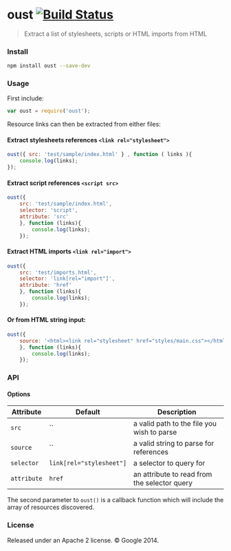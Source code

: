oust [![Build Status](https://travis-ci.org/addyosmani/oust.svg?branch=master)](https://travis-ci.org/addyosmani/oust)
====

> Extract a list of stylesheets, scripts or HTML imports from HTML

### Install

```sh
npm install oust --save-dev
```

### Usage

First include:

```js
var oust = require('oust');
```

Resource links can then be extracted from either files:

#### Extract stylesheets references `<link rel="stylesheet">`

```js
oust({ src: 'test/sample/index.html' } , function ( links ){
	console.log(links);
});
```

#### Extract script references `<script src>`

```js
oust({ 
	src: 'test/sample/index.html', 
	selector: 'script', 
	attribute: 'src'
	}, function (links){
		console.log(links);
	});
```

#### Extract HTML imports `<link rel="import">`

```js
oust({ 
	src: 'test/imports.html', 
	selector: 'link[rel="import"]', 
	attribute: 'href' 
	}, function (links){
		console.log(links);
	});
```

#### Or from HTML string input:

```js
oust({ 
	source: '<html><link rel="stylesheet" href="styles/main.css"></html>' 
	}, function (links){
		console.log(links);
	});
```

### API

#### Options

Attribute       | Default   | Description
---             | ---       | ---
`src`           | ``        | a valid path to the file you wish to parse
`source`        | ``        | a valid string to parse for references
`selector`      | `link[rel="stylesheet"]`        | a selector to query for
`attribute`        | `href`        | an attribute to read from the selector query

The second parameter to `oust()` is a callback function which will include the array of resources discovered.

### License

Released under an Apache 2 license. © Google 2014.